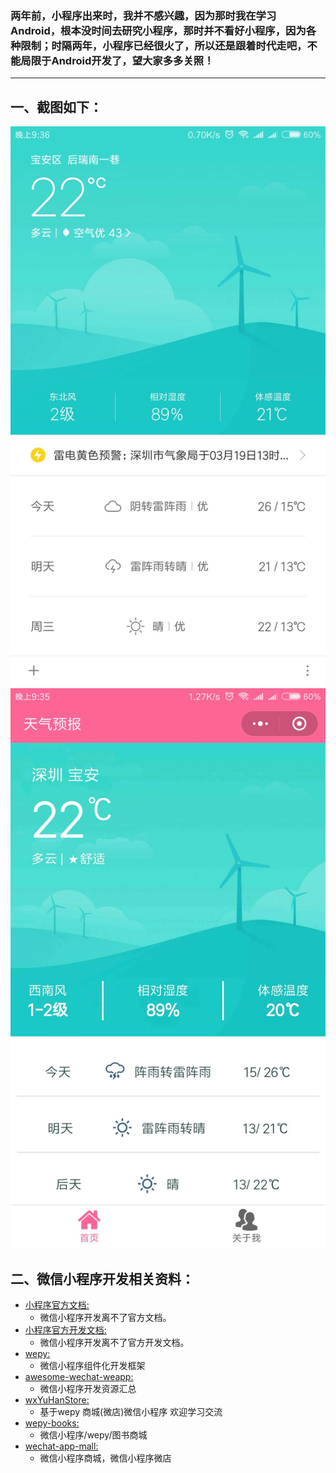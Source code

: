 ### 两年前，小程序出来时，我并不感兴趣，因为那时我在学习Android，根本没时间去研究小程序，那时并不看好小程序，因为各种限制；时隔两年，小程序已经很火了，所以还是跟着时代走吧，不能局限于Android开发了，望大家多多关照！
  ---

## 一、截图如下：

![](./screenshots/1.jpg)
![](./screenshots/2.jpg)


## 二、微信小程序开发相关资料：

* [小程序官方文档:](https://mp.weixin.qq.com/debug/wxadoc/introduction/index.html?t=2018313)
    * 微信小程序开发离不了官方文档。
* [小程序官方开发文档:](https://mp.weixin.qq.com/debug/wxadoc/dev/index.html?t=20171117)
    * 微信小程序开发离不了官方开发文档。
* [wepy:](https://github.com/Tencent/wepy)
    * 微信小程序组件化开发框架
* [awesome-wechat-weapp:](https://github.com/justjavac/awesome-wechat-weapp)
    * 微信小程序开发资源汇总
* [wxYuHanStore:](https://github.com/dyq086/wxYuHanStore)
    * 基于wepy 商城(微店)微信小程序 欢迎学习交流
* [wepy-books:](https://github.com/KingJeason/wepy-books)
    * 微信小程序/wepy/图书商城
* [wechat-app-mall:](https://github.com/EastWorld/wechat-app-mall)
    * 微信小程序商城，微信小程序微店















